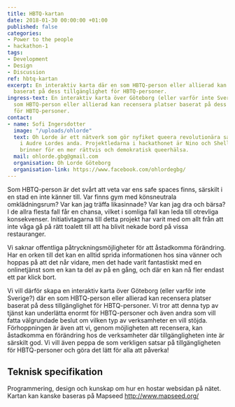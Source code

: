 ```yaml
---
title: HBTQ-kartan
date: 2018-01-30 00:00:00 +01:00
published: false
categories:
- Power to the people
- hackathon-1
tags:
- Development
- Design
- Discussion
ref: hbtq-kartan
excerpt: En interaktiv karta där en som HBTQ-person eller allierad kan recensera platser
  baserat på dess tillgänglighet för HBTQ-personer.
ingress-text: En interaktiv karta över Göteborg (eller varför inte Sverige?) där en
  som HBTQ-person eller allierad kan recensera platser baserat på dess tillgänglighet
  för HBTQ-personer.
contact:
- name: Sofi Ingersdotter
  image: "/uploads/ohlorde"
  text: Oh Lorde är ett nätverk som gör nyfiket queera revolutionära saker tillsammans
    i Audre Lordes anda. Projektledarna i hackathonet är Nino och Shelly som tillsammans
    brinner för en mer rättvis och demokratisk queerhälsa.
  mail: ohlorde.gbg@gmail.com
  organisation: Oh Lorde Göteborg
  organisation-link: https://www.facebook.com/ohlordegbg/
---
```


Som HBTQ-person är det svårt att veta var ens safe spaces finns, särskilt i en stad en inte känner till. Var finns gym med könsneutrala omklädningsrum? Var kan jag träffa likasinnade? Var kan jag dra och bärsa? I de allra flesta fall får en chansa, vilket i somliga fall kan leda till otrevliga konsekvenser. Initiativtagarna till detta projekt har varit med om allt från att inte våga gå på rätt toalett till att ha blivit nekade bord på vissa restauranger.

Vi saknar offentliga påtryckningsmöjligheter för att åstadkomma förändring. Har en orken till det kan en alltid sprida informationen hos sina vänner och hoppas på att det når vidare, men det hade varit fantastiskt med en onlinetjänst som en kan ta del av på en gång, och där en kan nå fler endast ett par klick bort.

Vi vill därför skapa en interaktiv karta över Göteborg (eller varför inte Sverige?) där en som HBTQ-person eller allierad kan recensera platser baserat på dess tillgänglighet för HBTQ-personer. Vi tror att denna typ av tjänst kan underlätta enormt för HBTQ-personer och även andra som vill fatta välgrundade beslut om vilken typ av verksamheter en vill stöjda. Förhoppningen är även att vi, genom möjligheten att recensera, kan åstadkomma en förändring hos de verksamheter där tillgängligheten inte är särskilt god. Vi vill även peppa de som verkligen satsar på tillgängligheten för HBTQ-personer och göra det lätt för alla att påverka!

## Teknisk specifikation
Programmering, design och kunskap om hur en hostar websidan på nätet. Kartan kan kanske baseras på Mapseed http://www.mapseed.org/